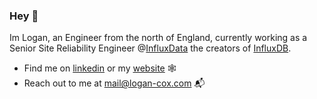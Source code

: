 ### Hey 👋

Im Logan, an Engineer from the north of England, currently working as a Senior Site Reliability Engineer @[InfluxData](https://www.influxdata.com/) the creators of [InfluxDB](https://en.wikipedia.org/wiki/InfluxDB).

- Find me on [linkedin](https://www.linkedin.com/in/logan-cox-251303163/) or my [website](https://logan-cox.com) 🕸️
- Reach out to me at mail@logan-cox.com 📬
